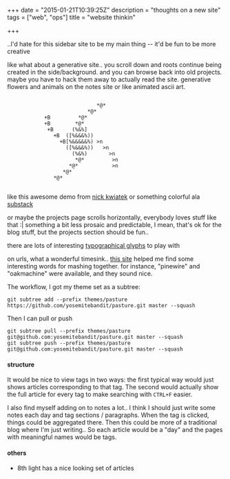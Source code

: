 +++
date = "2015-01-21T10:39:25Z"
description = "thoughts on a new site"
tags = ["web", "ops"]
title = "website thinkin"

+++

..I'd hate for this sidebar site to be my main thing --
it'd be fun to be more creative

<!--more-->

like what about a generative site..
you scroll down and roots continue being created in the side/background.
and you can browse back into old projects.
maybe you have to hack them away to actually read the site.
generative flowers and animals on the notes site
or like animated ascii art.

```

                             *@*
                          *@*
            +B         *@*
            +B        *@*
             +B      (%&%]
               +B  ([%&&&%))
                 +B[%&&&&&%) >n
                   ([%&&&%))   >n
                     (%&%)       >n
                      *@*         >n
                    *@*           >n
                  *@*
               *@*


```

like this awesome demo from [nick kwiatek](http://nkwiatek.com/experiments/ascii#)
or something colorful ala [substack](substack.net)

or maybe the projects page scrolls horizontally,
everybody loves stuff like that :|
something a bit less prosaic and predictable,
I mean, that's ok for the blog stuff,
but the projects section should be fun..

there are lots of interesting [typographical glyphs](https://dev.w3.org/html5/html-author/charref)
to play with

on urls, what a wonderful timesink..
[this site](http://www.manythings.org/vocabulary/lists/l/words.php?f=noll06)
helped me find some interesting words for mashing together.
for instance, "pinewire" and "oakmachine" were available, and they sound nice.

The workflow, I got my theme set as a subtree:

```shell
git subtree add --prefix themes/pasture https://github.com/yosemitebandit/pasture.git master --squash
```

Then I can pull or push

```shell
git subtree pull --prefix themes/pasture git@github.com:yosemitebandit/pasture.git master --squash
git subtree push --prefix themes/pasture git@github.com:yosemitebandit/pasture.git master --squash
```

#### structure

It would be nice to view tags in two ways:
the first typical way would just shows articles corresponding to that tag.
The second would actually show the full article for every tag
to make searching with `CTRL+F` easier.

I also find myself adding on to notes a lot..
I think I should just write some notes each day and tag sections / paragraphs.
When the tag is clicked, things could be aggregated there.
Then this could be more of a traditional blog where I'm just writing..
So each article would be a "day" and the pages with meaningful names would be tags.


#### others

* 8th light has a nice looking set of articles
